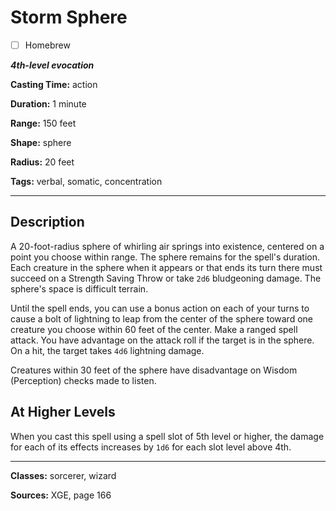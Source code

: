 # Storm Sphere

- [ ] Homebrew

***4th-level evocation***

**Casting Time:** action

**Duration:** 1 minute

**Range:** 150 feet

**Shape:** sphere

**Radius:** 20 feet

**Tags:** verbal, somatic, concentration

---

## Description
A 20-foot-radius sphere of whirling air springs into existence, centered on a point you choose within range.
The sphere remains for the spell's duration.
Each creature in the sphere when it appears or that ends its turn there must succeed on a Strength Saving Throw or take `2d6` bludgeoning damage.
The sphere's space is difficult terrain.

Until the spell ends, you can use a bonus action on each of your turns to cause a bolt of lightning to leap from the center of the sphere toward one creature you choose within 60 feet of the center.
Make a ranged spell attack.
You have advantage on the attack roll if the target is in the sphere.
On a hit, the target takes `4d6` lightning damage.

Creatures within 30 feet of the sphere have disadvantage on Wisdom (Perception) checks made to listen.

## At Higher Levels
When you cast this spell using a spell slot of 5th level or higher, the damage for each of its effects increases by `1d6` for each slot level above 4th.

---

**Classes:** sorcerer, wizard

**Sources:** XGE, page 166
